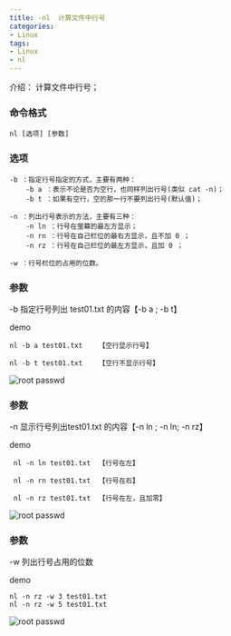 ```yaml
---
title: -nl  计算文件中行号
categories: 
- Linux
tags:
- Linux
- nl
---
```

介绍： 计算文件中行号；

### 命令格式

```
nl [选项] [参数]
```

### 选项

```
-b ：指定行号指定的方式，主要有两种：
    -b a ：表示不论是否为空行，也同样列出行号(类似 cat -n)；
    -b t ：如果有空行，空的那一行不要列出行号(默认值)；

-n ：列出行号表示的方法，主要有三种：
    -n ln ：行号在萤幕的最左方显示；
    -n rn ：行号在自己栏位的最右方显示，且不加 0 ；
    -n rz ：行号在自己栏位的最左方显示，且加 0 ；

-w ：行号栏位的占用的位数。
```

### 参数

-b 指定行号列出 test01.txt 的内容【-b a ;     -b t】

demo

```
nl -b a test01.txt    【空行显示行号】

nl -b t test01.txt    【空行不显示行号】
```

![root passwd](/img/ubuntu/linux_command/linux_nl/nl_b.png "-b 指定行号")

### 参数

-n  显示行号列出test01.txt 的内容【-n ln ;  -n ln; -n rz】

demo

```
 nl -n ln test01.txt  【行号在左】
 
 nl -n rn test01.txt  【行号在右】
 
 nl -n rz test01.txt  【行号在左，且加零】
```

![root passwd](/img/ubuntu/linux_command/linux_nl/nl_n.png "-n 显示行号")

### 参数

-w  列出行号占用的位数

demo

```
nl -n rz -w 3 test01.txt
nl -n rz -w 5 test01.txt
```

![root passwd](/img/ubuntu/linux_command/linux_nl/nl_w.png "-w 列出行号占用位数")

























